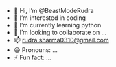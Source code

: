 - 👋 Hi, I’m @BeastModeRudra
- 👀 I’m interested in coding
- 🌱 I’m currently learning python
- 💞️ I’m looking to collaborate on ...
- 📫 rudra.sharma0310@gmail.com
- 😄 Pronouns: ...
- ⚡ Fun fact: ...

<!---
BeastModeRudra/BeastModeRudra is a ✨ special ✨ repository because its `README.md` (this file) appears on your GitHub profile.
You can click the Preview link to take a look at your changes.
--->
